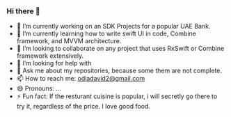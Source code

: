 ### Hi there 👋

- 🔭 I’m currently working on an SDK Projects for a popular UAE Bank.
- 🌱 I’m currently learning how to write swift UI in code, Combine framework, and MVVM architecture.
- 👯 I’m looking to collaborate on any project that uses RxSwift or Combine framework extensively.
- 🤔 I’m looking for help with 
- 💬 Ask me about my repositories, because some them are not complete.
- 📫 How to reach me: odiadavid2@gmail.com
- 😄 Pronouns: ...
- ⚡ Fun fact: If the resturant cuisine is popular, i will secretly go there to try it, regardless of the price. I love good food.
>
